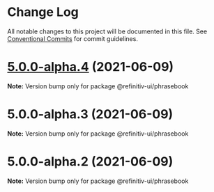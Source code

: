 # Change Log

All notable changes to this project will be documented in this file.
See [Conventional Commits](https://conventionalcommits.org) for commit guidelines.

# [5.0.0-alpha.4](https://git.sami.int.thomsonreuters.com/elf/refinitiv-ui/compare/@refinitiv-ui/phrasebook@5.0.0-alpha.3...@refinitiv-ui/phrasebook@5.0.0-alpha.4) (2021-06-09)

**Note:** Version bump only for package @refinitiv-ui/phrasebook





# 5.0.0-alpha.3 (2021-06-09)

**Note:** Version bump only for package @refinitiv-ui/phrasebook





# 5.0.0-alpha.2 (2021-06-09)

**Note:** Version bump only for package @refinitiv-ui/phrasebook
